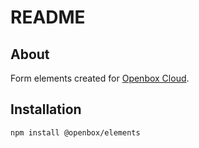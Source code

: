 # README

## About

Form elements created for [Openbox Cloud](http://openbox.cloud).

## Installation

```bash
npm install @openbox/elements
```
